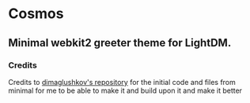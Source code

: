 # Cosmos
## Minimal webkit2 greeter theme for LightDM.

### Credits
Credits to [dimaglushkov's repository](https://github.com/dimaglushkov/lightdm-webkit2-theme-minimal) for the initial code and files from minimal for me to be able to make it and build upon it and make it better
